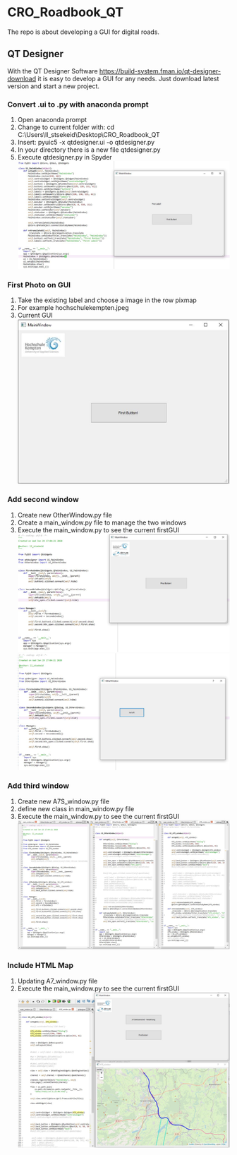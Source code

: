 # CRO_Roadbook_QT

The repo is about developing a GUI for digital roads.

## QT Designer
With the QT Designer Software https://build-system.fman.io/qt-designer-download it is easy to develop a GUI for any needs.
Just download latest version and start a new project.

### Convert .ui to .py with anaconda prompt
1. Open anaconda prompt
2. Change to current folder with: cd C:\Users\ll_stsekeid\Desktop\CRO_Roadbook_QT
3. Insert: pyuic5 -x qtdesigner.ui -o qtdesigner.py
4. In your directory there is a new file qtdesigner.py
5. Execute qtdesigner.py in Spyder
![firstGUI](/img/firstGUI.jpeg)

### First Photo on GUI
1. Take the existing label and choose a image in the row pixmap
2. For example hochschulekempten.jpeg
3. Current GUI
![photo](/img/firstPhotoGUI.jpeg)


### Add second window
1. Create new OtherWindow.py file
2. Create a main_window.py file to manage the two windows
3. Execute the main_window.py to see the current firstGUI
![photo](/img/MainWindow.JPG)
![photo](/img/OtherWindow.JPG)


### Add third window
1. Create new A7S_window.py file
2. define new class in main_window.py file
3. Execute the main_window.py to see the current firstGUI
![photo](/img/ManagingThreeWindows.JPG)


### Include HTML Map
1. Updating A7_window.py file
2. Execute the main_window.py to see the current firstGUI
![photo](/img/IncludeHTML.JPG)
